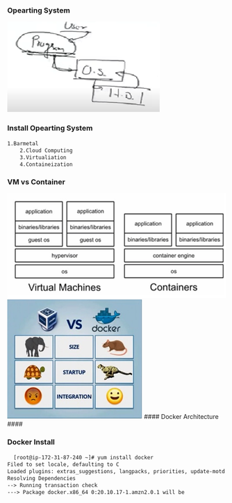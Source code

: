 ### Opearting System ###

<img src="os.png">

### Install Opearting System ####
    1.Barmetal
		2.Cloud Computing
		3.Virtualiation
		4.Containeization

### VM vs Container #####

<img src="Container vs VM.jpg">
<img src="Container vs VM1.jpg">
#### Docker Architecture ####

###  Docker Install ####
```
  [root@ip-172-31-87-240 ~]# yum install docker 
Filed to set locale, defaulting to C
Loaded plugins: extras_suggestions, langpacks, priorities, update-motd
Resolving Dependencies
--> Running transaction check
---> Package docker.x86_64 0:20.10.17-1.amzn2.0.1 will be
```
